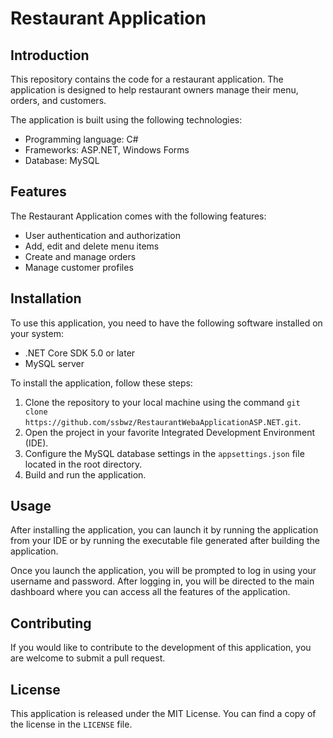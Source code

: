 # Restaurant Application

## Introduction

This repository contains the code for a restaurant application. The application is designed to help restaurant owners manage their menu, orders, and customers.

The application is built using the following technologies:

- Programming language: C#
- Frameworks: ASP.NET, Windows Forms
- Database: MySQL

## Features

The Restaurant Application comes with the following features:

- User authentication and authorization
- Add, edit and delete menu items
- Create and manage orders
- Manage customer profiles

## Installation

To use this application, you need to have the following software installed on your system:

- .NET Core SDK 5.0 or later
- MySQL server

To install the application, follow these steps:

1. Clone the repository to your local machine using the command `git clone https://github.com/ssbwz/RestaurantWebaApplicationASP.NET.git`.
2. Open the project in your favorite Integrated Development Environment (IDE).
3. Configure the MySQL database settings in the `appsettings.json` file located in the root directory.
4. Build and run the application.

## Usage

After installing the application, you can launch it by running the application from your IDE or by running the executable file generated after building the application.

Once you launch the application, you will be prompted to log in using your username and password. After logging in, you will be directed to the main dashboard where you can access all the features of the application.

## Contributing

If you would like to contribute to the development of this application, you are welcome to submit a pull request.

## License

This application is released under the MIT License. You can find a copy of the license in the `LICENSE` file.
